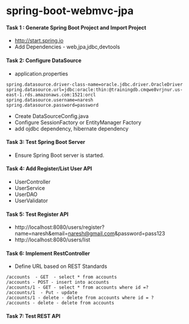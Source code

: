 # spring-boot-webmvc-jpa

#### Task 1 : Generate Spring Boot Project and Import Project
* http://start.spring.io
* Add Dependencies -  web,jpa,jdbc,devtools

#### Task 2: Configure DataSource
* application.properties
```
spring.datasource.driver-class-name=oracle.jdbc.driver.OracleDriver
spring.datasource.url=jdbc:oracle:thin:@trainingdb.cmqwe8vrjnur.us-east-1.rds.amazonaws.com:1521:orcl
spring.datasource.username=naresh
spring.datasource.password=password
```
* Create DataSourceConfig.java
* Configure SessionFactory or EntityManager Factory
* add ojdbc dependency, hibernate dependency

#### Task 3: Test Spring Boot Server 
* Ensure Spring Boot server is started.

#### Task 4: Add Register/List User API
* UserController
* UserService
* UserDAO
* UserValidator

#### Task 5: Test Register API
* http://localhost:8080/users/register?name=naresh&email=naresh@gmail.com&password=pass123
* http://localhost:8080/users/list

#### Task 6: Implement RestController
* Define URL based on REST Standards
```
/accounts  - GET  - select * from accounts
/accounts - POST - insert into accounts
/accounts/1 - GET - select * from accounts where id =?
/accounts/1  - Put - update 
/accounts/1 - delete - delete from accounts where id = ?
/accounts - delete - delete from accounts
```

#### Task 7: Test REST API



